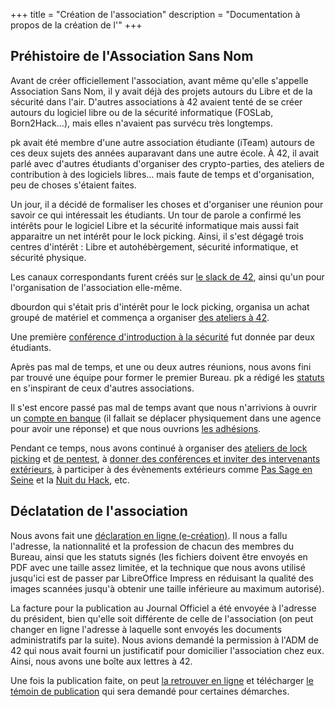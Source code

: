 +++
title = "Création de l'association"
description = "Documentation à propos de la création de l'"
+++

## Préhistoire de l'Association Sans Nom

Avant de créer officiellement l'association, avant même qu'elle s'appelle
Association Sans Nom, il y avait déjà des projets autours du Libre et de la
sécurité dans l'air. D'autres associations à 42 avaient tenté de se créer
autours du logiciel libre ou de la sécurité informatique (FOSLab, Born2Hack…),
mais elles n'avaient pas survécu très longtemps.

pk avait été membre d'une autre association étudiante (iTeam) autours de ces
deux sujets des années auparavant dans une autre école.
À 42, il avait parlé avec d'autres étudiants d'organiser des crypto-parties,
des ateliers de contribution à des logiciels libres… mais faute de temps et
d'organisation, peu de choses s'étaient faites.

Un jour, il a décidé de formaliser les choses et d'organiser une réunion pour
savoir ce qui intéressait les étudiants.
Un tour de parole a confirmé les intérêts pour le logiciel Libre et la sécurité
informatique mais aussi fait apparaitre un net intérêt pour le lock picking.
Ainsi, il s'est dégagé trois centres d'intérêt : Libre et autohébèrgement,
sécurité informatique, et sécurité physique.

Les canaux correspondants furent créés sur [le slack de
42](./contact/index.md), ainsi qu'un pour l'organisation de l'association
elle-même.

dbourdon qui s'était pris d'intérêt pour le lock picking, organisa un achat
groupé de matériel et commença a organiser [des ateliers à
42](./activités/lock-picking/_index.md).

Une première [conférence d'introduction à la
sécurité](./activités/conférences/introduction_securité_informatique/index.md)
fut donnée par deux étudiants.

Après pas mal de temps, et une ou deux autres réunions, nous avons fini par
trouvé une équipe pour former le premier Bureau. pk a rédigé les
[statuts](./statuts/index.md) en s'inspirant de ceux d'autres associations.

Il s'est encore passé pas mal de temps avant que nous n'arrivions à ouvrir un
[compte en banque](./documentation/association/banque.md) (il fallait se
déplacer physiquement dans une agence pour avoir une réponse) et que nous
ouvrions [les
adhésions](./documentation/association/adhésion_et_cotisation.md).

Pendant ce temps, nous avons continué à organiser des [ateliers de lock
picking](./activités/lock-picking/_index.md) et [de
pentest](./activités/ateliers-pentest/_index.md), à [donner des conférences et
inviter des intervenants extérieurs](./activités/conférences/_index.md), à
participer à des évènements extérieurs comme [Pas Sage en
Seine](./activités/passage_en_seine/_index.md) et la [Nuit du
Hack](./activités/le_hack/_index.md), etc.

## Déclatation de l'association

Nous avons fait une [déclaration en ligne
(e-création)](https://www.service-public.fr/associations/vosdroits/R1757).
Il nous a fallu l'adresse, la nationnalité et la profession de chacun des
membres du Bureau, ainsi que les statuts signés (les fichiers doivent être
envoyés en PDF avec une taille assez limitée, et la technique que nous avons
utilisé jusqu'ici est de passer par LibreOffice Impress en réduisant la qualité
des images scannées jusqu'à obtenir une taille inférieure au maximum autorisé).

La facture pour la publication au Journal Officiel a été envoyée à l'adresse du
président, bien qu'elle soit différente de celle de l'association (on peut
changer en ligne l'adresse à laquelle sont envoyés les documents administratifs
par la suite). Nous avions demandé la permission à l'ADM de 42 qui nous avait
fourni un justificatif pour domicilier l'association chez eux. Ainsi, nous
avons une boîte aux lettres à 42.

Une fois la publication faite, on peut [la retrouver en
ligne](https://www.journal-officiel.gouv.fr/association/index.php?ACTION=Rechercher&JTY_WALDEC=W751242070)
et télécharger [le témoin de
publication](https://www.journal-officiel.gouv.fr/publications/assoc/pdf/2017/0048/JOAFE_PDF_Unitaire_20170048_01323.pdf)
qui sera demandé pour certaines démarches.
